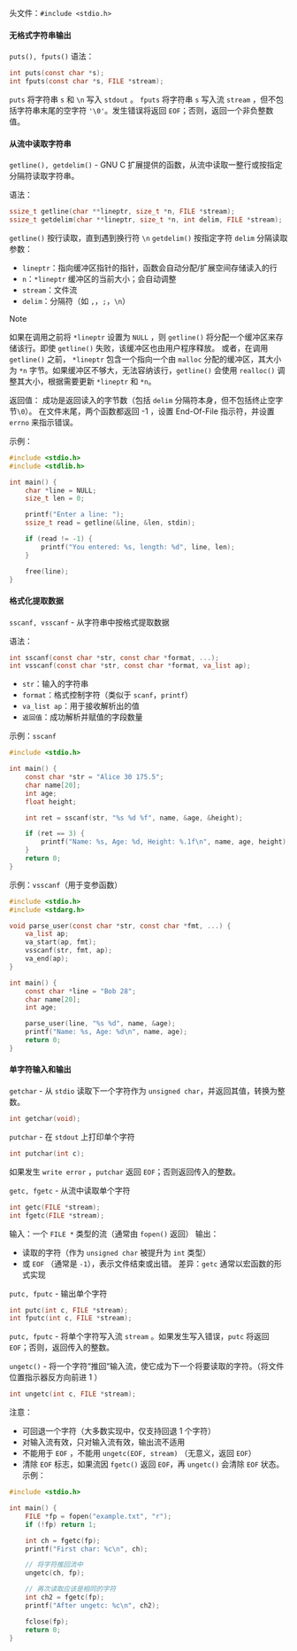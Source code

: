 头文件：`#include <stdio.h>`
#### 无格式字符串输出
`puts(), fputs()`
语法：
```c
int puts(const char *s);
int fputs(const char *s, FILE *stream);
```
`puts` 将字符串 `s` 和 `\n` 写入 `stdout` 。
`fputs` 将字符串 `s` 写入流 `stream` ，但不包括字符串末尾的空字符 `'\0'`。发生错误将返回 `EOF`；否则，返回一个非负整数值。
#### 从流中读取字符串
`getline(), getdelim()` - GNU C 扩展提供的函数，从流中读取一整行或按指定分隔符读取字符串。

语法：
```c
ssize_t getline(char **lineptr, size_t *n, FILE *stream);
ssize_t getdelim(char **lineptr, size_t *n, int delim, FILE *stream);
```
`getline()` 按行读取，直到遇到换行符 `\n`
`getdelim()` 按指定字符 `delim` 分隔读取
参数：
- `lineptr`：指向缓冲区指针的指针，函数会自动分配/扩展空间存储读入的行
- `n`：`*lineptr` 缓冲区的当前大小；会自动调整
- `stream`：文件流
- `delim`：分隔符（如 `,`，`;`，`\n`）

>[!NOTE]
>如果在调用之前将 `*lineptr` 设置为 `NULL` ，则 `getline()` 将分配一个缓冲区来存储该行。即使 `getline()` 失败，该缓冲区也由用户程序释放。
>或者，在调用 `getline()` 之前， `*lineptr` 包含一个指向一个由 `malloc` 分配的缓冲区，其大小为 `*n` 字节。如果缓冲区不够大，无法容纳该行，`getline()` 会使用 `realloc()` 调整其大小，根据需要更新 `*lineptr` 和 `*n`。

返回值：
成功是返回读入的字节数（包括 `delim` 分隔符本身，但不包括终止空字节`\0`）。
在文件末尾，两个函数都返回 -1 ，设置 End-Of-File 指示符，并设置 `errno` 来指示错误。

示例：
```c
#include <stdio.h>
#include <stdlib.h>

int main() {
	char *line = NULL;
	size_t len = 0;

    printf("Enter a line: ");
    ssize_t read = getline(&line, &len, stdin);

    if (read != -1) {
	    printf("You entered: %s, length: %d", line, len);
    }

    free(line);
}
```

#### 格式化提取数据
`sscanf, vsscanf` - 从字符串中按格式提取数据

语法：
```c
int sscanf(const char *str, const char *format, ...);
int vsscanf(const char *str, const char *format, va_list ap);
```
- `str`：输入的字符串
- `format`：格式控制字符（类似于 `scanf`，`printf`）
- `va_list ap`：用于接收解析出的值
- `返回值`：成功解析并赋值的字段数量

示例：`sscanf`
```c
#include <stdio.h>

int main() {
	const char *str = "Alice 30 175.5";
	char name[20];
	int age;
	float height;

    int ret = sscanf(str, "%s %d %f", name, &age, &height);

    if (ret == 3) {
	    printf("Name: %s, Age: %d, Height: %.1f\n", name, age, height);
    }
    return 0;
}
```

示例：`vsscanf`（用于变参函数）
```c
#include <stdio.h>
#include <stdarg.h>

void parse_user(const char *str, const char *fmt, ...) {
	va_list ap;
	va_start(ap, fmt);
	vsscanf(str, fmt, ap);
	va_end(ap);
}

int main() {
    const char *line = "Bob 28";
    char name[20];
    int age;

    parse_user(line, "%s %d", name, &age);
    printf("Name: %s, Age: %d\n", name, age);
    return 0;
}
```

#### 单字符输入和输出
`getchar` - 从 `stdio` 读取下一个字符作为 `unsigned char`，并返回其值，转换为整数。
```c
int getchar(void);
```

`putchar` - 在 `stdout` 上打印单个字符
```c
int putchar(int c);
```
如果发生 `write error` ，`putchar` 返回 `EOF`；否则返回传入的整数。

`getc, fgetc` - 从流中读取单个字符
```c
int getc(FILE *stream);
int fgetc(FILE *stream);
```
输入：一个 `FILE *` 类型的流（通常由 `fopen()` 返回）
输出：
- 读取的字符（作为 `unsigned char` 被提升为 `int` 类型）
- 或 `EOF` （通常是 `-1`），表示文件结束或出错。
差异：`getc`  通常以宏函数的形式实现

`putc, fputc` -  输出单个字符
```c
int putc(int c, FILE *stream);
int fputc(int c, FILE *stream);
```
`putc, fputc` - 将单个字符写入流 `stream` 。如果发生写入错误，`putc` 将返回 `EOF`；否则，返回传入的整数。

`ungetc()` - 将一个字符“推回“输入流，使它成为下一个将要读取的字符。（将文件位置指示器反方向前进 1 ）
```c
int ungetc(int c, FILE *stream);
```
注意：
- 可回退一个字符（大多数实现中，仅支持回退 1 个字符）
- 对输入流有效，只对输入流有效，输出流不适用
- 不能用于 `EOF` ，不能用 `ungetc(EOF, stream)` （无意义，返回 `EOF`）
- 清除 `EOF` 标志，如果流因 `fgetc()` 返回 `EOF`，再 `ungetc()` 会清除 `EOF` 状态。
示例：
```c
#include <stdio.h>

int main() {
    FILE *fp = fopen("example.txt", "r");
    if (!fp) return 1;

    int ch = fgetc(fp);
    printf("First char: %c\n", ch);

    // 将字符推回流中
    ungetc(ch, fp);

    // 再次读取应该是相同的字符
    int ch2 = fgetc(fp);
    printf("After ungetc: %c\n", ch2);

    fclose(fp);
    return 0;
}

```